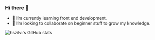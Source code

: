 ### Hi there 👋

<!--
**hszilvi/hszilvi** is a ✨ _special_ ✨ repository because its `README.md` (this file) appears on your GitHub profile.

Here are some ideas to get you started: -->

- 🌱 I’m currently learning front end development.
- 👯 I’m looking to collaborate on beginner stuff to grow my knowledge. 


![hszilvi's GitHub stats](https://github-readme-stats.vercel.app/api?username=hszilvi&show_icons=true&theme=radical)


<!--[![hszilvi's GitHub stats](https://github-readme-stats.vercel.app/api?username=hszilvi)](https://github.com/hszilvi/github-readme-stats) -->
